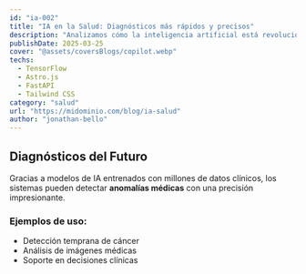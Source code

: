 ```yaml
---
id: "ia-002"
title: "IA en la Salud: Diagnósticos más rápidos y precisos"
description: "Analizamos cómo la inteligencia artificial está revolucionando el diagnóstico médico, ayudando a los profesionales a detectar enfermedades con mayor precisión."
publishDate: 2025-03-25
cover: "@assets/coversBlogs/copilot.webp"
techs:
  - TensorFlow
  - Astro.js
  - FastAPI
  - Tailwind CSS
category: "salud"
url: "https://midominio.com/blog/ia-salud"
author: "jonathan-bello"
---
```


## Diagnósticos del Futuro

Gracias a modelos de IA entrenados con millones de datos clínicos, los sistemas pueden detectar **anomalías médicas** con una precisión impresionante.

### Ejemplos de uso:

- Detección temprana de cáncer
- Análisis de imágenes médicas
- Soporte en decisiones clínicas
